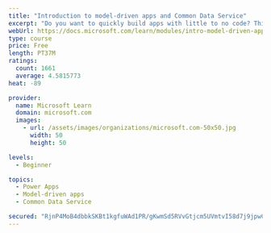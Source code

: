 ```yaml
---
title: "Introduction to model-driven apps and Common Data Service"
excerpt: "Do you want to quickly build apps with little to no code? This module will focus on the building blocks of Common Data Service and model-driven apps. These key components will help you build quick business apps in your organization."
webUrl: https://docs.microsoft.com/learn/modules/intro-model-driven-apps-common-data-service/
type: course
price: Free
length: PT37M
ratings:
  count: 1661
  average: 4.5815773
heat: -89

provider:
  name: Microsoft Learn
  domain: microsoft.com
  images:
    - url: /assets/images/organizations/microsoft.com-50x50.jpg
      width: 50
      height: 50

levels:
  - Beginner

topics:
  - Power Apps
  - Model-driven apps
  - Common Data Service

secured: "RjnP4MoB4dbbkSKBt1kgfuWAd1PR/gKwmSd5RVvGtjcm5UVmtvI58d7j9jpwC+n5m9FjXSI80xygBPq2CIbhuxeXcw/3Z26sAfXsOTNea0cSJv3GrRgIce2SU/hjKn0LNVLzLpdtMnIwHJy6nhpS/6aiJmrrZUccxdo8aU2NFAxjvRYH+QF+c8W/wrBDwi9cvca7szUwaIR05BjtXDSAsL6vxG4NUgGu5/yMhkPuz/BCU3WbA1rIL7YLvjrBpry8bkC5wleJ4IBhuYvv7Nl1DJUrJkYqp3c6a3ryzMR0jpPBzqFIz/IJOe1PiiIOl/Q4DzKk6jEuWK4HapCQg+syCWVodq/2Y1RuPmzuu65MFOrKJ3cW+9Vok9iiu+fb8jk8rkHyp1vcaBEHnAh8YpamGbb3MjJoAq230va0ZBKoLdw=;eUA+O6c7KxQV+av5aSj8eQ=="
---
```



